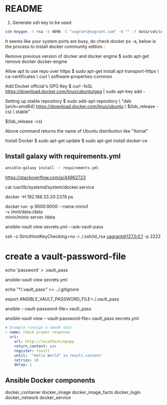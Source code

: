 # README

1. Generate ssh key to be used

```sh
ssh-keygen -t rsa -b 4096 -C "vagrant@vagrant.com" -N "" -f data/ssh/id_rsa
```
It seems like your system ports are busy, do check docker ps -a, below is the process to install docker community edition :

Remove previous version of docker and docker engine
$ sudo apt-get remove docker docker-engine

Allow apt to use repo over https
$ sudo apt-get install apt-transport-https \ ca-certificates \ curl \ software-properties-common

Add Docker official's GPG Key
$ curl -fsSL https://download.docker.com/linux/ubuntu/gpg | sudo apt-key add -

Setting up stable repository
$ sudo add-apt-repository \ "deb [arch=amd64] https://download.docker.com/linux/ubuntu \ $(lsb_release -cs) \ stable"

$(lsb_release -cs)

Above command returns the name of Ubuntu distribution like "Xenial"

Install Docker
$ sudo apt-get update
$ sudo apt-get install docker-ce

## Install galaxy with requirements.yml

```sh
ansible-galaxy install -r requirements.yml
```

https://stackoverflow.com/a/44962723

 cat /usr/lib/systemd/system/docker.service

docker -H 192.168.33.20:2376 ps

docker run -p 9000:9000 --name minio1 \
  -v /mnt/data:/data \
  minio/minio server /data

  ansible-vault view secrets.yml --ask-vault-pass

  ssh  -o StrictHostKeyChecking=no -i ./.ssh/id_rsa vagrant@127.0.0.1 -p 2222

# create a vault-password-file
  echo 'password' > .vault_pass

  ansible-vault view secrets.yml

  echo "*/.vault_pass" >> ../.gitignore

  export ANSIBLE_VAULT_PASSWORD_FILE=./.vault_pass


  ansible --vault-password-file=.vault_pass

   ansible-vault view --vault-password-file=.vault_pass secrets.yml

```yml
# Example runnign a smoek test
- name: check proper response
  uri:
    url: http://localhost/myapp
    return_content: yes
    register: result
    until: '"Hello World" in result.content'
    retries: 10
    delay: 1

```

## Ansible Docker components
docker_container
docker_image
docker_image_facts
docker_login
docker_network
docker_service
